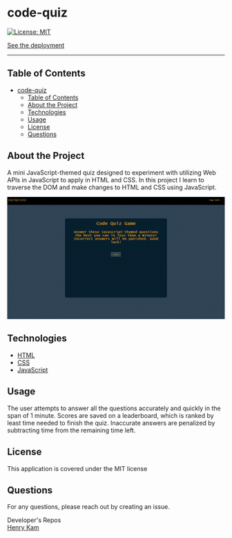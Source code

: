 # code-quiz


[![License: MIT](https://img.shields.io/badge/License-MIT-yellow.svg)](https://opensource.org/licenses/MIT)

[See the deployment](https://gulpinhenry.github.io/code-quiz/)

 
---

## Table of Contents

- [code-quiz](#code-quiz)
  - [Table of Contents](#table-of-contents)
  - [About the Project](#about-the-project)
  - [Technologies](#technologies)
  - [Usage](#usage)
  - [License](#license)
  - [Questions](#questions)

## About the Project
 A mini JavaScript-themed quiz designed to experiment with utilizing Web APIs in JavaScript to apply in HTML and CSS. In this project I learn to traverse the DOM and make changes to HTML and CSS using JavaScript.

 ![Screencapture](./assets/images/code-quiz.gif)

## Technologies
  * [HTML](https://developer.mozilla.org/en-US/docs/Web/HTML)
  * [CSS](https://developer.mozilla.org/en-US/docs/Web/CSS)
  * [JavaScript](https://developer.mozilla.org/en-US/docs/Web/JavaScript)

## Usage

The user attempts to answer all the questions accurately and quickly in the span of 1 minute. Scores are saved on a leaderboard,
which is ranked by least time needed to finish the quiz. Inaccurate answers are penalized by subtracting time from the remaining time left. 

## License

This application is covered under the MIT license

## Questions

For any questions, please reach out by creating an issue.

Developer's Repos   
[Henry Kam](https://github.com/gulpinhenry)
